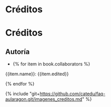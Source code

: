 # Créditos

# Créditos

## Autoría

* {% for item in book.collaborators %}

{{item.name}}: {{item.edited}}

{% endfor %}






{% include "git+https://github.com/catedu/faq-aularagon.git/imagenes_creditos.md" %}

